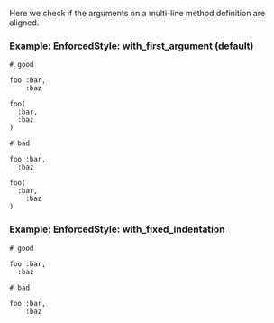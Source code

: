 Here we check if the arguments on a multi-line method
definition are aligned.

### Example: EnforcedStyle: with_first_argument (default)
    # good

    foo :bar,
        :baz

    foo(
      :bar,
      :baz
    )

    # bad

    foo :bar,
      :baz

    foo(
      :bar,
        :baz
    )

### Example: EnforcedStyle: with_fixed_indentation
    # good

    foo :bar,
      :baz

    # bad

    foo :bar,
        :baz